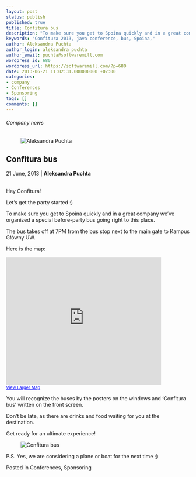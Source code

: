 ```yaml
---
layout: post
status: publish
published: true
title: Confitura bus
description: "To make sure you get to Spoina quickly and in a great company we’ve organized a special before-party bus going right to this place."
keywords: "Confitura 2013, java conference, bus, Spoina,"
author: Aleksandra Puchta
author_login: aleksandra_puchta
author_email: puchta@softwaremill.com
wordpress_id: 680
wordpress_url: https://softwaremill.com/?p=680
date: 2013-06-21 11:02:31.000000000 +02:00
categories:
- company
- Conferences
- Sponsoring
tags: []
comments: []
---
```


<h6>Company news</h6>
<div class="post-header clearfix">
<figure><div class="image"><img src="https://softwaremill.com/wp-content/uploads/2013/04/puchta.jpg" alt="Aleksandra Puchta"></div></figure><div class="title">
<h2 class="font-dark-blue font-normal">Confitura bus</h2>21 June, 2013 | <b>Aleksandra Puchta</b><br><br>
</div>
</div>
<div class="post-rows">
<div class="text">
<p>Hey Confitura!</p>
<p>Let’s get the party started :)</p>
<p>To make sure you get to Spoina quickly and in a great company we’ve organized a special before-party bus going right to this place.</p>
<p>The bus takes off at 7PM from the bus stop next to the main gate to Kampus Główny UW.</p>
<p>Here is the map:</p>
</div>
<div class="text">
<p><iframe src="https://maps.google.com/maps?f=d&amp;source=embed&amp;saddr=52.240957,21.018948&amp;daddr=52.2408407,21.0190299+to:Krakowskie+Przedmie%C5%9Bcie&amp;hl=en&amp;geocode=FT0iHQMdRLlAAQ%3BFcghHQMdlblAASnV7MNtXsweRzESs48pGhwTLg%3BFQgcHQMdNbJAAQ&amp;sll=52.239514,21.017599&amp;sspn=0.000993,0.001725&amp;t=m&amp;dirflg=w&amp;mra=dme&amp;mrsp=2&amp;sz=20&amp;via=1&amp;ie=UTF8&amp;ll=52.240297,21.018251&amp;spn=0.002299,0.00456&amp;z=17&amp;output=embed" height="350" width="425" frameborder="0" marginwidth="0" marginheight="0" scrolling="no"></iframe><br><small><a style="color: #0000ff; text-align: left;" href="https://maps.google.com/maps?f=d&amp;source=embed&amp;saddr=52.240957,21.018948&amp;daddr=52.2408407,21.0190299+to:Krakowskie+Przedmie%C5%9Bcie&amp;hl=en&amp;geocode=FT0iHQMdRLlAAQ%3BFcghHQMdlblAASnV7MNtXsweRzESs48pGhwTLg%3BFQgcHQMdNbJAAQ&amp;sll=52.239514,21.017599&amp;sspn=0.000993,0.001725&amp;t=m&amp;dirflg=w&amp;mra=dme&amp;mrsp=2&amp;sz=20&amp;via=1&amp;ie=UTF8&amp;ll=52.240297,21.018251&amp;spn=0.002299,0.00456&amp;z=17">View Larger Map</a></small></p>
</div>
<div class="text">
<p>You will recognize the buses by the posters on the windows and ‘Confitura bus’ written on the front screen.</p>
<p>Don’t be late, as there are drinks and food waiting for you at the destination. </p>
<p>Get ready for an ultimate experience!</p>
</div>
<figure><img src="https://softwaremill.com/wp-content/uploads/2013/07/medium.png" alt="Confitura bus"></figure><div class="text">
<p>P.S. Yes, we are considering a plane or boat for the next time ;) </p>
</div>
</div>
<div class="post-footer">Posted in Conferences, Sponsoring</div>

